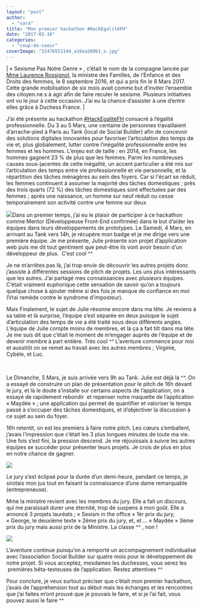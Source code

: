 ```yaml
---
layout: "post"
author: 
  - "sara"
title: "Mon premier hackathon #HackEgalitéFH"
date: "2017-03-16"
categories: 
  - "coup-de-coeur"
coverImage: "32476551144_a16ea269b1_o.jpg"
---
```


| « Sexisme Pas Notre Genre » , c’était le nom de la compagne lancée par [Mme Laurence Rossignol](https://twitter.com/laurossignol), la ministre des Familles, de l’Enfance et des Droits des femmes, le 8 septembre 2016, et qui a pris fin le 8 Mars 2017. Cette grande mobilisation de six mois avait comme but d’inviter l’ensemble des citoyen.ne.s à agir afin de faire reculer le sexisme. Plusieurs initiatives ont vu le jour à cette occasion. J’ai eu la chance d’assister à une d’entre elles grâce à Duchess France. |

J’ai été présente au hackathon [#HackEgalitéFH](https://twitter.com/search?q=%23HackEgalit%C3%A9FH) consacré à l’égalité professionnelle. Du 3 au 5 Mars, une centaine de personnes travaillaient d’arrache-pied à Paris au Tank (local de Social Builder) afin de concevoir des solutions digitales innovantes pour favoriser l’articulation des temps de vie et, plus globalement, lutter contre l’inégalité professionnelle entre les femmes et les hommes. L’enjeu est de taille : en 2014, en France, les hommes gagnent 23 % de plus que les femmes. Parmi les nombreuses causes sous-jacentes de cette inégalité, un accent particulier a été mis sur l’articulation des temps entre vie professionnelle et vie personnelle, et la répartition des tâches ménagères au sein des foyers. Car si l'écart se réduit, les femmes continuent à assumer la majorité des tâches domestiques ; près des trois quarts (72 %) des tâches domestiques sont effectuées par des femmes ; après une naissance, un homme sur neuf réduit ou cesse temporairement son activité contre une femme sur deux.

[![](/assets/2017/03/2017-03-16-premier-hackathon-hackegalitefh/C6FE8eMWUAAWtLY.jpg-large-186x300.jpg)](/assets/2017/03/2017-03-16-premier-hackathon-hackegalitefh/C6FE8eMWUAAWtLY.jpg-large.jpg)Dans un premier temps, j’ai eu le plaisir de participer à ce hackathon comme Mentor (Développeuse Front-End confirmée) dans le but d’aider les équipes dans leurs développements de prototypes. Le Samedi, 4 Mars, en arrivant au Tank vers 14h, je récupère mon badge et je me dirige vers une première équipe. Je me présente, Julie présente son projet d’application web puis me dit tout gentiment que peut-être ils vont avoir besoin d’un développeur de plus.  C’est cool ^^

Je ne m’arrêtes pas là, j’ai trop envie de découvrir les autres projets donc j’assiste à différentes sessions de pitch de projets. Les uns plus intéressants que les autres. J’ai partagé mes connaissances avec plusieurs équipes. C’était vraiment euphorique cette sensation de savoir qu’on a toujours quelque chose à ajouter même si des fois je manque de confiance en moi (Vrai remède contre le syndrome d’imposteur).

Mais Finalement, le sujet de Julie résonne encore dans ma tête. Je reviens à sa table et là surprise, l’équipe s’est séparée en deux puisque le sujet d’articulation des temps de vie a été traité sous deux différents angles. L’équipe de Julie compte moins de membres, et là ça a fait tilt dans ma tête. Je me suis dit que c’était le moment de m’engager auprès de l’équipe et de devenir membre à part entière. Très cool ^^ L’aventure commence pour moi et aussitôt on se remet au travail avec les autres membres ; Virginie, Cybèle, et Luc.

 

Le Dimanche, 5 Mars, je suis arrivée vers 9h au Tank. Julie est déjà là ^^. On a essayé de construire un plan de présentation pour le pitch de 16h devant le jury, et là le doute s’installe sur certains aspects de l’application, on a essayé de rapidement rebondir  et repenser notre maquette de l’application « Maydée » ; une application qui permet de quantifier et valoriser le temps passé à s’occuper des tâches domestiques, et d’objectiver la discussion à ce sujet au sein du foyer.

16h retentit, on est les premiers à faire notre pitch. Les cœurs s’emballent, j’avais l’impression que c’était les 3 plus longues minutes de toute ma vie. Une fois s’est fini, la pression descend. Je me réjouissais à suivre les autres équipes se succéder pour présenter leurs projets. Je crois de plus en plus en notre chance de gagner.

[![](/assets/2017/03/2017-03-16-premier-hackathon-hackegalitefh/33260327876_dcbd5183fb_o-300x200.jpg)](/assets/2017/03/2017-03-16-premier-hackathon-hackegalitefh/33260327876_dcbd5183fb_o.jpg)

Le jury s’est éclipsé pour la durée d’un demi-heure, pendant ce temps, je sirotais mon jus tout en faisant la connaissance d’une dame remarquable (entrepreneuse).

Mme la ministre revient avec les membres du jury. Elle a fait un discours, qui me paraissait durer une éternité, trop de suspens à mon goût. Elle a annoncé 3 projets lauréats ; « Sexism in the office » 1èr prix du jury, « George, le deuxième texte » 2ème prix du jury, et, et … « Maydée » 3ème prix du jury mais aussi prix de la Ministre. La classe ^^ , non !

[![](/assets/2017/03/2017-03-16-premier-hackathon-hackegalitefh/32476551144_a16ea269b1_o-300x200.jpg)](/assets/2017/03/2017-03-16-premier-hackathon-hackegalitefh/32476551144_a16ea269b1_o.jpg)

L’aventure continue puisqu’on a remporté un accompagnement individualisé avec l’association Social Builder sur quatre mois pour le développement de notre projet. Si vous acceptez, mesdames les duchesses, vous serez les  premières bêta-testeuses de l’application. Restez attentives ^^

Pour conclure, je veux surtout préciser que c’était mon premier hackathon, j’avais de l’appréhension tout au début mais les échanges et les rencontres que j’ai faites m’ont prouvé que je pouvais le faire, et si je l’ai fait, vous pouvez aussi le faire ^^
